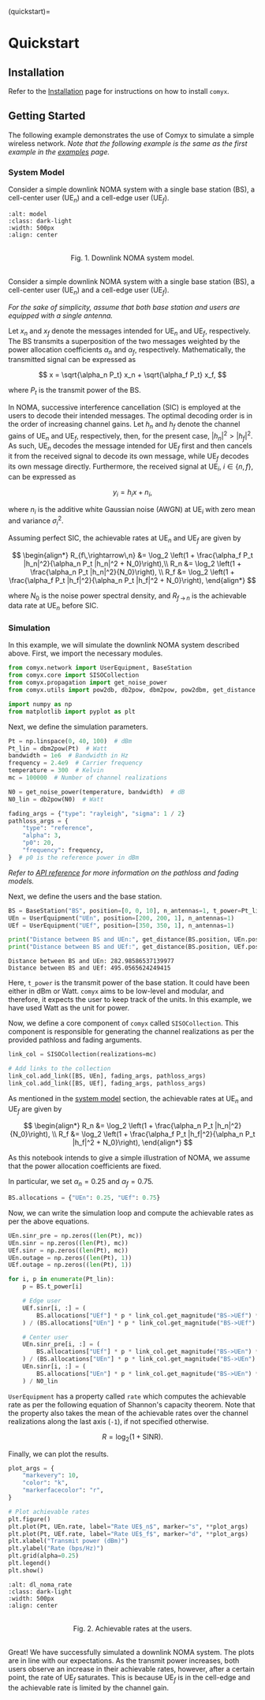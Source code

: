 (quickstart)=
# Quickstart

## Installation

Refer to the [Installation](installation) page for instructions on how to install `comyx`.

## Getting Started

The following example demonstrates the use of Comyx to simulate a simple wireless network. _Note that the following example is the same as the first example in the [examples](examples/index) page._

### System Model

Consider a simple downlink NOMA system with a single base station ($\mathrm{BS}$), a cell-center user ($\mathrm{UE}_n$) and a cell-edge user ($\mathrm{UE}_f$).

```{image} examples/figs/dl_noma.png
:alt: model
:class: dark-light
:width: 500px
:align: center
```

<br/>

<div align="center">
Fig. 1. Downlink NOMA system model.
</div>

<br/>

Consider a simple downlink NOMA system with a single base station ($\mathrm{BS}$), a cell-center user ($\mathrm{UE}_n$) and a cell-edge user ($\mathrm{UE}_f$).

_For the sake of simplicity, assume that both base station and users are equipped with a single antenna._

Let $x_n$ and $x_f$ denote the messages intended for $\mathrm{UE}_n$ and $\mathrm{UE}_f$, respectively. The $\mathrm{BS}$ transmits a superposition of the two messages weighted by the power allocation coefficients $\alpha_n$ and $\alpha_f$, respectively. Mathematically, the transmitted signal can be expressed as

$$
x = \sqrt{\alpha_n P_t} x_n + \sqrt{\alpha_f P_t} x_f,
$$

where $P_t$ is the transmit power of the $\mathrm{BS}$.

In NOMA, successive interference cancellation (SIC) is employed at the users to decode their intended messages. The optimal decoding order is in the order of increasing channel gains. Let $h_n$ and $h_f$ denote the channel gains of $\mathrm{UE}_n$ and $\mathrm{UE}_f$, respectively, then, for the present case, $|h_n|^2 > |h_f|^2$. As such, $\mathrm{UE}_n$ decodes the message intended for $\mathrm{UE}_f$ first and then cancels it from the received signal to decode its own message, while $\mathrm{UE}_f$ decodes its own message directly. Furthermore, the received signal at $\mathrm{UE}_i$, $i \in \{n, f\}$, can be expressed as

$$
y_i = h_i x + n_i,
$$

where $n_i$ is the additive white Gaussian noise (AWGN) at $\mathrm{UE}_i$ with zero mean and variance $\sigma_i^2$.

Assuming perfect SIC, the achievable rates at $\mathrm{UE}_n$ and $\mathrm{UE}_f$ are given by

$$
\begin{align*}
R_{f\,\rightarrow\,n} &= \log_2 \left(1 + \frac{\alpha_f P_t |h_n|^2}{\alpha_n P_t |h_n|^2 + N_0}\right),\\
R_n &= \log_2 \left(1 + \frac{\alpha_n P_t |h_n|^2}{N_0}\right), \\
R_f &= \log_2 \left(1 + \frac{\alpha_f P_t |h_f|^2}{\alpha_n P_t |h_f|^2 + N_0}\right),
\end{align*}
$$

where $N_0$ is the noise power spectral density, and $R_{f\,\rightarrow\,n}$ is the achievable data rate at $\mathrm{UE}_n$ before SIC.

### Simulation

In this example, we will simulate the downlink NOMA system described above. First, we import the necessary modules.

```python
from comyx.network import UserEquipment, BaseStation
from comyx.core import SISOCollection
from comyx.propagation import get_noise_power
from comyx.utils import pow2db, db2pow, dbm2pow, pow2dbm, get_distance

import numpy as np
from matplotlib import pyplot as plt
```

Next, we define the simulation parameters.

```python
Pt = np.linspace(0, 40, 100)  # dBm
Pt_lin = dbm2pow(Pt)  # Watt
bandwidth = 1e6  # Bandwidth in Hz
frequency = 2.4e9  # Carrier frequency
temperature = 300  # Kelvin
mc = 100000  # Number of channel realizations

N0 = get_noise_power(temperature, bandwidth)  # dB
N0_lin = db2pow(N0)  # Watt

fading_args = {"type": "rayleigh", "sigma": 1 / 2}
pathloss_args = {
    "type": "reference",
    "alpha": 3,
    "p0": 20,
    "frequency": frequency,
}  # p0 is the reference power in dBm
```

_Refer to [API reference](api/index) for more information on the pathloss and fading models._

Next, we define the users and the base station.

```python
BS = BaseStation("BS", position=[0, 0, 10], n_antennas=1, t_power=Pt_lin)
UEn = UserEquipment("UEn", position=[200, 200, 1], n_antennas=1)
UEf = UserEquipment("UEf", position=[350, 350, 1], n_antennas=1)

print("Distance between BS and UEn:", get_distance(BS.position, UEn.position))
print("Distance between BS and UEf:", get_distance(BS.position, UEf.position))
```

```{code-block} python
Distance between BS and UEn: 282.98586537139977
Distance between BS and UEf: 495.0565624249415
```

Here, `t_power` is the transmit power of the base station. It could have been either in dBm or Watt. `comyx` aims to be low-level and modular, and therefore, it expects the user to keep track of the units. In this example, we have used Watt as the unit for power.

Now, we define a core component of `comyx` called `SISOCollection`. This component is responsible for generating the channel realizations as per the provided pathloss and fading arguments.

```python
link_col = SISOCollection(realizations=mc)

# Add links to the collection
link_col.add_link([BS, UEn], fading_args, pathloss_args)
link_col.add_link([BS, UEf], fading_args, pathloss_args)
```

As mentioned in the [system model](#system-model) section, the achievable rates at $\mathrm{UE}_n$ and $\mathrm{UE}_f$ are given by

$$
\begin{align*}
R_n &= \log_2 \left(1 + \frac{\alpha_n P_t |h_n|^2}{N_0}\right), \\
R_f &= \log_2 \left(1 + \frac{\alpha_f P_t |h_f|^2}{\alpha_n P_t |h_f|^2 + N_0}\right),
\end{align*}
$$

As this notebook intends to give a simple illustration of NOMA, we assume that the power allocation coefficients are fixed. 

In particular, we set $\alpha_n = 0.25$ and $\alpha_f = 0.75$.

```python
BS.allocations = {"UEn": 0.25, "UEf": 0.75}
```

Now, we can write the simulation loop and compute the achievable rates as per the above equations.

```python
UEn.sinr_pre = np.zeros((len(Pt), mc))
UEn.sinr = np.zeros((len(Pt), mc))
UEf.sinr = np.zeros((len(Pt), mc))
UEn.outage = np.zeros((len(Pt), 1))
UEf.outage = np.zeros((len(Pt), 1))

for i, p in enumerate(Pt_lin):
    p = BS.t_power[i]

    # Edge user
    UEf.sinr[i, :] = (
        BS.allocations["UEf"] * p * link_col.get_magnitude("BS->UEf") ** 2
    ) / (BS.allocations["UEn"] * p * link_col.get_magnitude("BS->UEf") ** 2 + N0_lin)

    # Center user
    UEn.sinr_pre[i, :] = (
        BS.allocations["UEf"] * p * link_col.get_magnitude("BS->UEn") ** 2
    ) / (BS.allocations["UEn"] * p * link_col.get_magnitude("BS->UEn") ** 2 + N0_lin)
    UEn.sinr[i, :] = (
        BS.allocations["UEn"] * p * link_col.get_magnitude("BS->UEn") ** 2
    ) / N0_lin
```

`UserEquipment` has a property called `rate` which computes the achievable rate as per the following equation of Shannon's capacity theorem. Note that the property also takes the mean of the achievable rates over the channel realizations along the last axis (`-1`), if not specified otherwise.

$$
R = \log_2 \left(1 + \mathrm{SINR}\right).
$$

Finally, we can plot the results.

```python
plot_args = {
    "markevery": 10,
    "color": "k",
    "markerfacecolor": "r",
}

# Plot achievable rates
plt.figure()
plt.plot(Pt, UEn.rate, label="Rate UE$_n$", marker="s", **plot_args)
plt.plot(Pt, UEf.rate, label="Rate UE$_f$", marker="d", **plot_args)
plt.xlabel("Transmit power (dBm)")
plt.ylabel("Rate (bps/Hz)")
plt.grid(alpha=0.25)
plt.legend()
plt.show()
```

```{image} examples/figs/dl_noma_rate.png
:alt: dl_noma_rate
:class: dark-light
:width: 500px
:align: center
```

<br/>

<div align="center">
Fig. 2. Achievable rates at the users.
</div>

<br/>

Great! We have successfully simulated a downlink NOMA system. The plots are in line with our expectations. As the transmit power increases, both users observe an increase in their achievable rates, however, after a certain point, the rate of $\mathrm{UE}_f$ saturates. This is because $\mathrm{UE}_f$ is in the cell-edge and the achievable rate is limited by the channel gain.